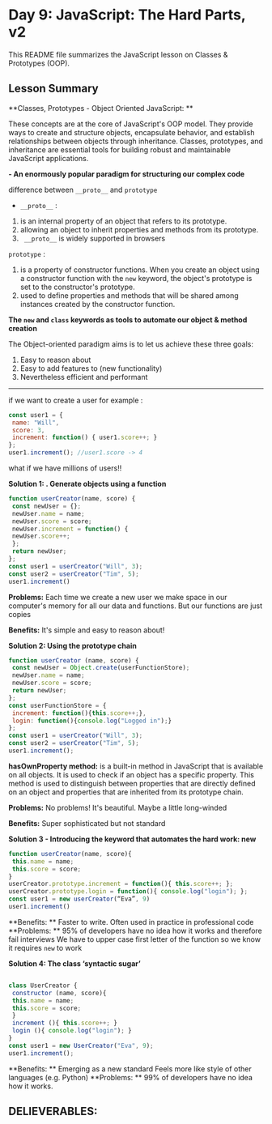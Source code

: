# Day 9: JavaScript: The Hard Parts, v2
This README file summarizes the JavaScript lesson on Classes & Prototypes (OOP).

## Lesson Summary

**Classes, Prototypes - Object Oriented JavaScript: **

These concepts are at the core of JavaScript's OOP model. They provide ways to create and structure objects, encapsulate behavior, and establish relationships between objects through inheritance. Classes, prototypes, and inheritance are essential tools for building robust and maintainable JavaScript applications.

**- An enormously popular paradigm for structuring our complex code**

difference between `__proto__` and `prototype`

-  `__proto__` :
1. is an internal property of an object that refers to its prototype.
2. allowing an object to inherit properties and methods from its prototype.
3. ` __proto__` is widely supported in browsers

`prototype` :
1. is a property of constructor functions. When you create an object using a constructor function with the `new` keyword, the object's prototype is set to the constructor's prototype.
2. used to define properties and methods that will be shared among instances created by the constructor function.

**The `new` and `class` keywords as tools to automate our object & method creation**

The Object-oriented paradigm aims is to let us achieve these three goals: 
1. Easy to reason about
2. Easy to add features to (new functionality)
3. Nevertheless efficient and performant
-----------

if we want to create a user for example :
```JavaScript
const user1 = {
 name: "Will",
 score: 3,
 increment: function() { user1.score++; }
};
user1.increment(); //user1.score -> 4
```
what if we have millions of users!!

**Solution 1: . Generate objects using a function**
```JavaScript
function userCreator(name, score) {
 const newUser = {};
 newUser.name = name;
 newUser.score = score;
 newUser.increment = function() {
 newUser.score++;
 };
 return newUser;
};
const user1 = userCreator("Will", 3);
const user2 = userCreator("Tim", 5);
user1.increment()
```

**Problems:** Each time we create a new user we make space in our computer's 
memory for all our data and functions. But our functions are just copies

**Benefits:** It's simple and easy to reason about!
 
 
**Solution 2: Using the prototype chain**
```JavaScript
function userCreator (name, score) {
 const newUser = Object.create(userFunctionStore);
 newUser.name = name;
 newUser.score = score;
 return newUser;
};
const userFunctionStore = {
 increment: function(){this.score++;},
 login: function(){console.log("Logged in");}
};
const user1 = userCreator("Will", 3);
const user2 = userCreator("Tim", 5);
user1.increment();
```
**hasOwnProperty method:** is a built-in method in JavaScript that is available on all objects. It is used to check if an object has a specific property. This method is used to distinguish between properties that are directly defined on an object and properties that are inherited from its prototype chain.

**Problems:** No problems! It's beautiful. Maybe a little long-winded

**Benefits:** Super sophisticated but not standard

**Solution 3 - Introducing the keyword that automates 
the hard work: new**

```JavaScript
function userCreator(name, score){
 this.name = name;
 this.score = score;
}
userCreator.prototype.increment = function(){ this.score++; };
userCreator.prototype.login = function(){ console.log("login"); };
const user1 = new userCreator(“Eva”, 9)
user1.increment()
```

**Benefits: **
Faster to write. Often used in practice in professional code
**Problems: **
95% of developers have no idea how it works and therefore fail interviews
We have to upper case first letter of the function so we know it requires `new` to work

**Solution 4: The class ‘syntactic sugar’**
```JavaScript

class UserCreator {
 constructor (name, score){
 this.name = name;
 this.score = score;
 }
 increment (){ this.score++; }
 login (){ console.log("login"); }
}
const user1 = new UserCreator("Eva", 9);
user1.increment();
```

**Benefits: **
Emerging as a new standard
Feels more like style of other languages (e.g. Python)
**Problems: **
99% of developers have no idea how it works.

## DELIEVERABLES:
